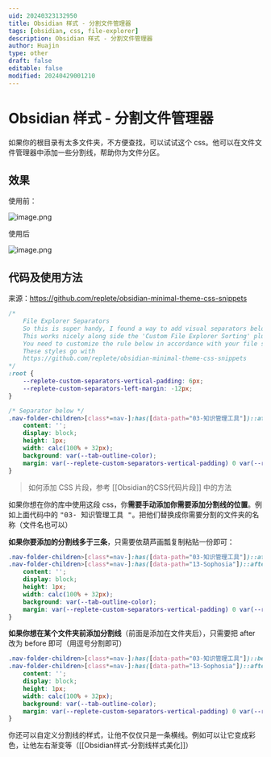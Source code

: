```yaml
---
uid: 20240323132950
title: Obsidian 样式 - 分割文件管理器
tags: [obsidian, css, file-explorer]
description: Obsidian 样式 - 分割文件管理器
author: Huajin
type: other
draft: false
editable: false
modified: 20240429001210
---
```


# Obsidian 样式 - 分割文件管理器

如果你的根目录有太多文件夹，不方便查找，可以试试这个 css。他可以在文件文件管理器中添加一些分割线，帮助你为文件分区。

## 效果

使用前：

![image.png](https://cdn.pkmer.cn/images/20240323133302.png!pkmer)

使用后

![image.png](https://cdn.pkmer.cn/images/20240323133513.png!pkmer)

## 代码及使用方法

来源：<https://github.com/replete/obsidian-minimal-theme-css-snippets>

```css
/*
    File Explorer Separators
    So this is super handy, I found a way to add visual separators below and above navigation items in the file explorer. 
    This works nicely along side the 'Custom File Explorer Sorting' plugin, and there's a thread on their github about my solution.
    You need to customize the rule below in accordance with your file structure.
    These styles go with
    https://github.com/replete/obsidian-minimal-theme-css-snippets
*/
:root {
    --replete-custom-separators-vertical-padding: 6px;
    --replete-custom-separators-left-margin: -12px;
}

/* Separator below */
.nav-folder-children>[class*=nav-]:has([data-path="03-知识管理工具"])::after {
    content: '';
    display: block;
    height: 1px;
    width: calc(100% + 32px);
    background: var(--tab-outline-color);
    margin: var(--replete-custom-separators-vertical-padding) 0 var(--replete-custom-separators-vertical-padding) var(--replete-custom-separators-left-margin);
}
```

> 如何添加 CSS 片段，参考 [[Obsidian的CSS代码片段]] 中的方法

如果你想在你的库中使用这段 css，你**需要手动添加你需要添加分割线的位置**。例如上面代码中的 <kbd>"03- 知识管理工具 "</kbd>。把他们替换成你需要分割的文件夹的名称（文件名也可以）

**如果你要添加的分割线多于三条**，只需要依葫芦画瓢复制粘贴一份即可：

```css
.nav-folder-children>[class*=nav-]:has([data-path="03-知识管理工具"])::after,
.nav-folder-children>[class*=nav-]:has([data-path="13-Sophosia"])::after {
    content: '';
    display: block;
    height: 1px;
    width: calc(100% + 32px);
    background: var(--tab-outline-color);
    margin: var(--replete-custom-separators-vertical-padding) 0 var(--replete-custom-separators-vertical-padding) var(--replete-custom-separators-left-margin);
}
```

**如果你想在某个文件夹前添加分割线**（前面是添加在文件夹后），只需要把 after 改为 before 即可（用逗号分割即可）

```css
.nav-folder-children>[class*=nav-]:has([data-path="03-知识管理工具"])::before,
.nav-folder-children>[class*=nav-]:has([data-path="13-Sophosia"])::after {
    content: '';
    display: block;
    height: 1px;
    width: calc(100% + 32px);
    background: var(--tab-outline-color);
    margin: var(--replete-custom-separators-vertical-padding) 0 var(--replete-custom-separators-vertical-padding) var(--replete-custom-separators-left-margin);
}
```

你还可以自定义分割线的样式，让他不仅仅只是一条横线。例如可以让它变成彩色，让他左右渐变等（[[Obsidian样式-分割线样式美化]]）